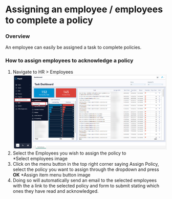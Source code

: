 # Assigning an employee / employees to complete a policy

### Overview

An employee can easily be assigned a task to complete policies.

### How to assign employees to acknowledge a policy

1. Navigate to HR &gt; Employees  
    ![Navigate to Employees](<../3-Assigning-via-onboarding/Step 1.png>)
2. Select the Employees you wish to assign the policy to  
    *Select employees image
3. Click on the menu button in the top right corner saying Assign Policy, select the policy you want to assign through the dropdown and press ****OK**** 
    *Assign item menu button image
4. Doing so will automatically send an email to the selected employees with the a link to the selected policy and form to submit stating which ones they have read and acknowledged.